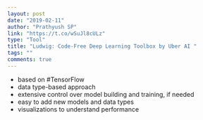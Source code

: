 ```yaml
---
layout: post
date: "2019-02-11"
author: "Prathyush SP"
link: "https://t.co/wSuJl8cULz"
type: "Tool"
title: "Ludwig: Code-Free Deep Learning Toolbox by Uber AI "
tags: ""
comments: true
---
```

- based on #TensorFlow
- data type-based approach
- extensive control over model building and training, if needed
- easy to add new models and data types
- visualizations to understand performance
